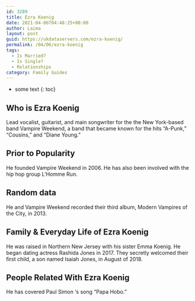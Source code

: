 ```yaml
---
id: 3289
title: Ezra Koenig
date: 2021-04-06T04:48:25+00:00
author: Laima
layout: post
guid: https://ukdataservers.com/ezra-koenig/
permalink: /04/06/ezra-koenig
tags:
  - Is Married?
  - Is Single?
  - Relationships
category: Family Guides
---
```


* some text
{: toc}


## Who is Ezra Koenig
                  
                  
                  
Lead vocalist, guitarist, and main songwriter for the the New York-based band Vampire Weekend, a band that became known for the hits &#8220;A-Punk,&#8221; &#8220;Cousins,&#8221; and &#8220;Diane Young.&#8221;
                  
              
            
              
            
                
                
                
## Prior to Popularity
                  
                  
                  
He founded Vampire Weekend in 2006. He has also been involved with the hip hop group L&#8217;Homme Run.
                  
              
            
              
            
                
                
                
## Random data
                  
                  
                  
He and Vampire Weekend recorded their third album, Modern Vampires of the City, in 2013.
                  
              
            
              
            
                
                
                
## Family & Everyday Life of Ezra Koenig
                  
                  
                  
He was raised in Northern New Jersey with his sister Emma Koenig. He began dating actress Rashida Jones in 2017. They secretly welcomed their first child, a son named Isaiah Jones, in August of 2018. 
                  
              
            
              
            
                
                
                
## People Related With Ezra Koenig
                  
                  
                  
He has covered Paul Simon &#8216;s song &#8220;Papa Hobo.&#8221;
                  
              
            
              
            
                
              
            
              
              
            
            
              
            
          
          
          